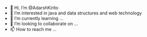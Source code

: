 - 👋 Hi, I’m @AdarshKirito
- 👀 I’m interested in java and data structures and web technology 
- 🌱 I’m currently learning ...
- 💞️ I’m looking to collaborate on ...
- 📫 How to reach me ...

<!---
AdarshKirito/AdarshKirito is a ✨ special ✨ repository because its `README.md` (this file) appears on your GitHub profile.
You can click the Preview link to take a look at your changes.
--->
